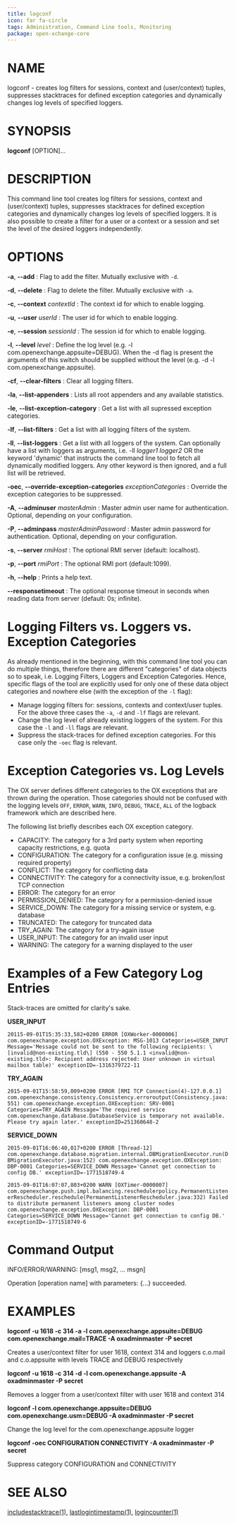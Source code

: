 ```yaml
---
title: logconf
icon: far fa-circle
tags: Administration, Command Line tools, Monitoring
package: open-xchange-core
---
```


# NAME

logconf - creates log filters for sessions, context and (user/context) tuples, suppresses stacktraces for defined exception categories and dynamically changes log levels of specified loggers.

# SYNOPSIS

**logconf** [OPTION]...

# DESCRIPTION

This command line tool creates log filters for sessions, context and (user/context) tuples, suppresses stacktraces for defined exception categories and dynamically changes log levels of specified loggers. It is also possible to create a filter for a user or a context or a session and set the level of the desired loggers independently. 

# OPTIONS

**-a**, **--add**
: Flag to add the filter. Mutually exclusive with `-d`.

**-d**, **--delete**
: Flag to delete the filter. Mutually exclusive with `-a`.

**-c**, **--context** *contextId*
: The context id for which to enable logging.

**-u**, **--user** *userId*
: The user id for which to enable logging.

**-e**, **--session** *sessionId*
: The session id for which to enable logging.

**-l**, **--level** *level*
: Define the log level (e.g. -l com.openexchange.appsuite=DEBUG). When the -d flag is present the arguments of this switch should be supplied without the level (e.g. -d -l com.openexchange.appsuite).

**-cf**, **--clear-filters**
: Clear all logging filters.

**-la**, **--list-appenders**
: Lists all root appenders and any available statistics.

**-le**, **--list-exception-category**
: Get a list with all supressed exception categories.

**-lf**, **--list-filters**
: Get a list with all logging filters of the system.

**-ll**, **--list-loggers**
: Get a list with all loggers of the system. Can optionally have a list with loggers as arguments, i.e. -ll *logger1 logger2* OR the keyword 'dynamic' that instructs the command line tool to fetch all dynamically modified loggers. Any other keyword is then ignored, and a full list will be retrieved.

**-oec**, **--override-exception-categories** *exceptionCategories*
: Override the exception categories to be suppressed.

**-A**, **--adminuser** *masterAdmin*
: Master admin user name for authentication. Optional, depending on your configuration.

**-P**, **--adminpass** *masterAdminPassword*
: Master admin password for authentication. Optional, depending on your configuration.

**-s**, **--server** *rmiHost*
: The optional RMI server (default: localhost).

**-p**, **--port** *rmiPort*
: The optional RMI port (default:1099).

**-h**, **--help**
: Prints a help text.

**--responsetimeout**
: The optional response timeout in seconds when reading data from server (default: 0s; infinite).

# Logging Filters vs. Loggers vs. Exception Categories

As already mentioned in the beginning, with this command line tool you can do multiple things, therefore there are different "categories" of data objects so to speak, i.e. Logging Filters, Loggers and Exception Categories. Hence, specific flags of the tool are explicitly used for only one of these data object categories and nowhere else (with the exception of the `-l` flag):

 * Manage logging filters for: sessions, contexts and context/user tuples. For the above three cases the `-a`, `-d` and `-lf` flags are relevant.
 * Change the log level of already existing loggers of the system. For this case the `-l` and `-ll` flags are relevant.
 * Suppress the stack-traces for defined exception categories. For this case only the `-oec`
  flag is relevant.

# Exception Categories vs. Log Levels

The OX server defines different categories to the OX exceptions that are thrown during the operation. Those categories should not be confused with the logging levels `OFF`, `ERROR`, `WARN`, `INFO`, `DEBUG`, `TRACE`, `ALL` of the logback framework which are described here.

The following list briefly describes each OX exception category.

 - CAPACITY: The category for a 3rd party system when reporting capacity restrictions, e.g. quota
 - CONFIGURATION: The category for a configuration issue (e.g. missing required property)
 - CONFLICT: The category for conflicting data
 - CONNECTIVITY: The category for a connectivity issue, e.g. broken/lost TCP connection
 - ERROR: The category for an error
 - PERMISSION_DENIED: The category for a permission-denied issue
 - SERVICE_DOWN: The category for a missing service or system, e.g. database
 - TRUNCATED: The category for truncated data
 - TRY_AGAIN: The category for a try-again issue
 - USER_INPUT: The category for an invalid user input
 - WARNING: The category for a warning displayed to the user

# Examples of a Few Category Log Entries

Stack-traces are omitted for clarity's sake.

**USER_INPUT**

`20115-09-01T15:35:33,582+0200 ERROR [OXWorker-0000006] com.openexchange.exception.OXException: MSG-1013 Categories=USER_INPUT Message='Message could not be sent to the following recipients: \[invalid@non-existing.tld\] (550 - 550 5.1.1 <invalid@non-existing.tld>: Recipient address rejected: User unknown in virtual mailbox table)' exceptionID=-1316379722-11`

**TRY_AGAIN**

`2015-09-01T15:58:59,009+0200 ERROR [RMI TCP Connection(4)-127.0.0.1] com.openexchange.consistency.Consistency.erroroutput(Consistency.java:551)
com.openexchange.exception.OXException: SRV-0001 Categories=TRY_AGAIN Message='The required service com.openexchange.database.DatabaseService is temporary not available. Please try again later.' exceptionID=251360648-2`

**SERVICE_DOWN**

`2015-09-01T16:06:40,017+0200 ERROR [Thread-12] com.openexchange.database.migration.internal.DBMigrationExecutor.run(DBMigrationExecutor.java:152)
com.openexchange.exception.OXException: DBP-0001 Categories=SERVICE_DOWN Message='Cannot get connection to config DB.' exceptionID=-1771518749-4`

`2015-09-01T16:07:07,803+0200 WARN [OXTimer-0000007] com.openexchange.push.impl.balancing.reschedulerpolicy.PermanentListenerRescheduler.reschedule(PermanentListenerRescheduler.java:332)
Failed to distribute permanent listeners among cluster nodes
com.openexchange.exception.OXException: DBP-0001 Categories=SERVICE_DOWN Message='Cannot get connection to config DB.' exceptionID=-1771518749-6`

# Command Output

INFO/ERROR/WARNING: [msg1, msg2, ... msgn]

Operation [operation name] with parameters: {...} succeeded. 

# EXAMPLES

**logconf -u 1618 -c 314 -a -l com.openexchange.appsuite=DEBUG com.openexchange.mail=TRACE -A oxadminmaster -P secret**

Creates a user/context filter for user 1618, context 314 and loggers c.o.mail and c.o.appsuite with levels TRACE and DEBUG respectively

**logconf -u 1618 -c 314 -d -l com.openexchange.appsuite -A oxadminmaster -P secret**

Removes a logger from a user/context filter with user 1618 and context 314

**logconf -l com.openexchange.appsuite=DEBUG com.openexchange.usm=DEBUG -A oxadminmaster -P secret**

Change the log level for the com.openexchange.appsuite logger

**logconf -oec CONFIGURATION CONNECTIVITY -A oxadminmaster -P secret**

Suppress category CONFIGURATION and CONNECTIVITY

# SEE ALSO

[includestacktrace(1)](includestacktrace.html), [lastlogintimestamp(1)](lastlogintimestamp.html), [logincounter(1)](logincounter.html)